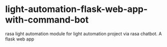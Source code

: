 # light-automation-flask-web-app-with-command-bot
rasa light automation module for light automation project via rasa chatbot. A flask web app

